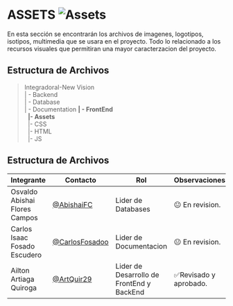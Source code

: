 # ASSETS  ![Assets](https://img.shields.io/badge/Assets-Managed-blue)
 En esta sección se encontrarán los archivos de imagenes, logotipos, isotipos, multimedia que se usara en el proyecto. Todo lo relacionado a los recursos visuales que permitiran una mayor caracterzacion del proyecto. 

## Estructura de Archivos
>IntegradoraI-New Vision<br>
>| - Backend<br>
>| - Database<br>
>| - Documentation
>**| - FrontEnd** <br>
>&nbsp;&nbsp;**|- Assets**<br>
>&nbsp;&nbsp;|- CSS<br>
>&nbsp;&nbsp;|- HTML<br>
>&nbsp;&nbsp;|- JS<br>

## Estructura de Archivos
|Integrante|Contacto|Rol|Observaciones|
|------------|--------|---|---|
|Osvaldo Abishai Flores Campos|[@AbishaiFC](https://github.com/AbishaiFC)|Lider de Databases|😐 En revision.|
|Carlos Isaac Fosado Escudero|[@CarlosFosadoo](https://github.com/CarlosFosadoo)|Lider de Documentacion|😐 En revision.|
|Ailton Artiaga Quiroga|[@ArtQuir29](https://github.com/ArtQuir29)|Lider de Desarrollo de FrontEnd y BackEnd |✅Revisado y aprobado.|
